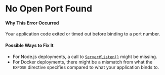 # No Open Port Found

#### Why This Error Occurred

Your application code exited or timed out before binding to a port number.

#### Possible Ways to Fix It

- For Node.js deployments, a call to [`Server#listen()`](https://nodejs.org/dist/latest/docs/api/http.html#http_server_listen) might be missing.
- For Docker deployments, there might be a mismatch from what the `EXPOSE` directive specifies compared to what your application binds to.
